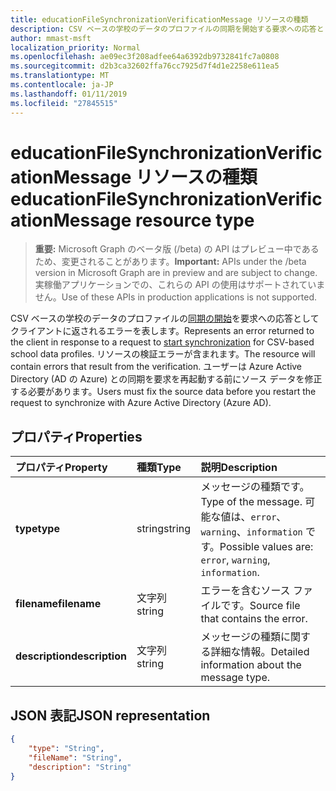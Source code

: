 ```yaml
---
title: educationFileSynchronizationVerificationMessage リソースの種類
description: CSV ベースの学校のデータのプロファイルの同期を開始する要求への応答としてクライアントに返されるエラーを表します。 リソースの検証エラーが含まれます。 ユーザーは Azure Active Directory (AD の Azure) との同期を要求を再起動する前にソース データを修正する必要があります。
author: mmast-msft
localization_priority: Normal
ms.openlocfilehash: ae09ec3f208adfee64a6392db9732841fc7a0808
ms.sourcegitcommit: d2b3ca32602ffa76cc7925d7f4d1e2258e611ea5
ms.translationtype: MT
ms.contentlocale: ja-JP
ms.lasthandoff: 01/11/2019
ms.locfileid: "27845515"
---
```

# <a name="educationfilesynchronizationverificationmessage-resource-type"></a><span data-ttu-id="7b9b0-105">educationFileSynchronizationVerificationMessage リソースの種類</span><span class="sxs-lookup"><span data-stu-id="7b9b0-105">educationFileSynchronizationVerificationMessage resource type</span></span>

> <span data-ttu-id="7b9b0-106">**重要:** Microsoft Graph のベータ版 (/beta) の API はプレビュー中であるため、変更されることがあります。</span><span class="sxs-lookup"><span data-stu-id="7b9b0-106">**Important:** APIs under the /beta version in Microsoft Graph are in preview and are subject to change.</span></span> <span data-ttu-id="7b9b0-107">実稼働アプリケーションでの、これらの API の使用はサポートされていません。</span><span class="sxs-lookup"><span data-stu-id="7b9b0-107">Use of these APIs in production applications is not supported.</span></span>

<span data-ttu-id="7b9b0-108">CSV ベースの学校のデータのプロファイルの[同期の開始](../api/educationsynchronizationprofile-start.md)を要求への応答としてクライアントに返されるエラーを表します。</span><span class="sxs-lookup"><span data-stu-id="7b9b0-108">Represents an error returned to the client in response to a request to [start synchronization](../api/educationsynchronizationprofile-start.md) for CSV-based school data profiles.</span></span> <span data-ttu-id="7b9b0-109">リソースの検証エラーが含まれます。</span><span class="sxs-lookup"><span data-stu-id="7b9b0-109">The resource will contain errors that result from the verification.</span></span> <span data-ttu-id="7b9b0-110">ユーザーは Azure Active Directory (AD の Azure) との同期を要求を再起動する前にソース データを修正する必要があります。</span><span class="sxs-lookup"><span data-stu-id="7b9b0-110">Users must fix the source data before you restart the request to synchronize with Azure Active Directory (Azure AD).</span></span>

## <a name="properties"></a><span data-ttu-id="7b9b0-111">プロパティ</span><span class="sxs-lookup"><span data-stu-id="7b9b0-111">Properties</span></span>

| <span data-ttu-id="7b9b0-112">プロパティ</span><span class="sxs-lookup"><span data-stu-id="7b9b0-112">Property</span></span> | <span data-ttu-id="7b9b0-113">種類</span><span class="sxs-lookup"><span data-stu-id="7b9b0-113">Type</span></span> | <span data-ttu-id="7b9b0-114">説明</span><span class="sxs-lookup"><span data-stu-id="7b9b0-114">Description</span></span> |
|:-|:-|:-|
| <span data-ttu-id="7b9b0-115">**type**</span><span class="sxs-lookup"><span data-stu-id="7b9b0-115">**type**</span></span> | <span data-ttu-id="7b9b0-116">string</span><span class="sxs-lookup"><span data-stu-id="7b9b0-116">string</span></span> | <span data-ttu-id="7b9b0-117">メッセージの種類です。</span><span class="sxs-lookup"><span data-stu-id="7b9b0-117">Type of the message.</span></span> <span data-ttu-id="7b9b0-118">可能な値は、`error`、`warning`、`information` です。</span><span class="sxs-lookup"><span data-stu-id="7b9b0-118">Possible values are: `error`, `warning`, `information`.</span></span> | 
| <span data-ttu-id="7b9b0-119">**filename**</span><span class="sxs-lookup"><span data-stu-id="7b9b0-119">**filename**</span></span> | <span data-ttu-id="7b9b0-120">文字列</span><span class="sxs-lookup"><span data-stu-id="7b9b0-120">string</span></span> | <span data-ttu-id="7b9b0-121">エラーを含むソース ファイルです。</span><span class="sxs-lookup"><span data-stu-id="7b9b0-121">Source file that contains the error.</span></span> |
| <span data-ttu-id="7b9b0-122">**description**</span><span class="sxs-lookup"><span data-stu-id="7b9b0-122">**description**</span></span> | <span data-ttu-id="7b9b0-123">文字列</span><span class="sxs-lookup"><span data-stu-id="7b9b0-123">string</span></span> | <span data-ttu-id="7b9b0-124">メッセージの種類に関する詳細な情報。</span><span class="sxs-lookup"><span data-stu-id="7b9b0-124">Detailed information about the message type.</span></span> |

## <a name="json-representation"></a><span data-ttu-id="7b9b0-125">JSON 表記</span><span class="sxs-lookup"><span data-stu-id="7b9b0-125">JSON representation</span></span>

<!-- {
  "blockType": "resource",
  "optionalProperties": [

  ],
  "@odata.type": "microsoft.graph.educationFileSynchronizationVerificationMessage"
}-->

```json
{
    "type": "String",
    "fileName": "String",
    "description": "String"
}
```
